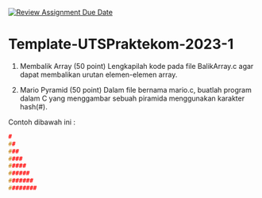 [![Review Assignment Due Date](https://classroom.github.com/assets/deadline-readme-button-24ddc0f5d75046c5622901739e7c5dd533143b0c8e959d652212380cedb1ea36.svg)](https://classroom.github.com/a/kGhgbXiD)
# Template-UTSPraktekom-2023-1
1. Membalik Array (50 point)
Lengkapilah kode pada file BalikArray.c agar dapat membalikan urutan elemen-elemen array.

2. Mario Pyramid (50 point)
Dalam file bernama mario.c, buatlah program dalam C yang menggambar sebuah piramida menggunakan karakter hash(#).

Contoh dibawah ini : 
```c
#
##
###
####
#####
######
#######
########
```
